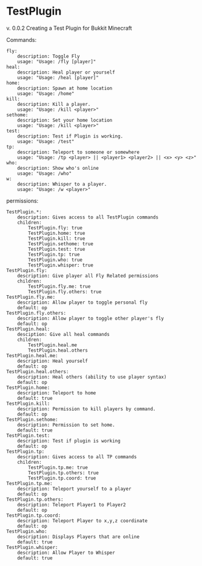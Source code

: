 TestPlugin
==========
v. 0.0.2
Creating a Test Plugin for Bukkit Minecraft

Commands:

    fly:
        description: Toggle Fly
        usage: "Usage: /fly [player]"
    heal:
        description: Heal player or yourself
        usage: "Usage: /heal [player]"
    home:
        description: Spawn at home location
        usage: "Usage: /home"
    kill:
        description: Kill a player.
        usage: "Usage: /kill <player>"
    sethome:
        description: Set your home location
        usage: "Usage: /kill <player>"
    test:
        description: Test if Plugin is working.
        usage: "Usage: /test"
    tp:
        description: Teleport to someone or somewhere
        usage: "Usage: /tp <player> || <player1> <player2> || <x> <y> <z>"
    who:
        description: Show who's online
        usage: "Usage: /who"
    w:
        description: Whisper to a player.
        usage: "Usage: /w <player>"
        
permissions:

    TestPlugin.*:
        description: Gives access to all TestPlugin commands
        children:
            TestPlugin.fly: true
            TestPlugin.home: true
            TestPlugin.kill: true
            TestPlugin.sethome: true
            TestPlugin.test: true
            TestPlugin.tp: true
            TestPlugin.who: true
            TestPlugin.whisper: true
    TestPlugin.fly:
        description: Give player all Fly Related permissions
        children:
            TestPlugin.fly.me: true
            TestPlugin.fly.others: true
    TestPlugin.fly.me:
        description: Allow player to toggle personal fly
        default: op
    TestPlugin.fly.others:
        description: Allow player to toggle other player's fly
        default: op
    TestPlugin.heal:
        desciption: Give all heal commands
        children:
            TestPlugin.heal.me
            TestPlugin.heal.others
    TestPlugin.heal.me:
        description: Heal yourself
        default: op
    TestPlugin.heal.others:
        description: Heal others (ability to use player syntax)
        default: op
    TestPlugin.home:
        description: Teleport to home
        default: true
    TestPlugin.kill:
        description: Permission to kill players by command.
        default: op
    TestPlugin.sethome:
        description: Permission to set home.
        default: true
    TestPlugin.test:
        description: Test if plugin is working
        default: op
    TestPlugin.tp:
        description: Gives access to all TP commands
        children:
            TestPlugin.tp.me: true
            TestPlugin.tp.others: true
            TestPlugin.tp.coord: true
    TestPlugin.tp.me:
        description: Teleport yourself to a player
        default: op
    TestPlugin.tp.others:
        description: Teleport Player1 to Player2
        default: op
    TestPlugin.tp.coord:
        description: Teleport Player to x,y,z coordinate
        default: op
    TestPlugin.who:
        description: Displays Players that are online
        default: true
    TestPlugin.whisper:
        description: Allow Player to Whisper
        default: true
